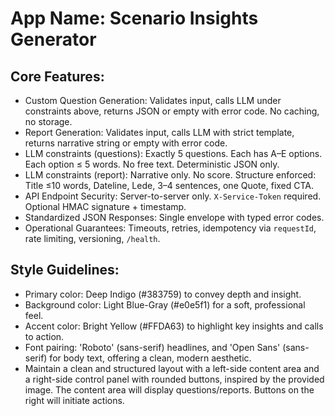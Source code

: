 # **App Name**: Scenario Insights Generator

## Core Features:

- Custom Question Generation: Validates input, calls LLM under constraints above, returns JSON or empty with error code. No caching, no storage.
- Report Generation: Validates input, calls LLM with strict template, returns narrative string or empty with error code.
- LLM constraints (questions): Exactly 5 questions. Each has A–E options. Each option ≤ 5 words. No free text. Deterministic JSON only.
- LLM constraints (report): Narrative only. No score. Structure enforced: Title ≤10 words, Dateline, Lede, 3–4 sentences, one Quote, fixed CTA.
- API Endpoint Security: Server-to-server only. `X-Service-Token` required. Optional HMAC signature + timestamp.
- Standardized JSON Responses: Single envelope with typed error codes.
- Operational Guarantees: Timeouts, retries, idempotency via `requestId`, rate limiting, versioning, `/health`.

## Style Guidelines:

- Primary color: Deep Indigo (#383759) to convey depth and insight.
- Background color: Light Blue-Gray (#e0e5f1) for a soft, professional feel.
- Accent color: Bright Yellow (#FFDA63) to highlight key insights and calls to action.
- Font pairing: 'Roboto' (sans-serif) headlines, and 'Open Sans' (sans-serif) for body text, offering a clean, modern aesthetic.
- Maintain a clean and structured layout with a left-side content area and a right-side control panel with rounded buttons, inspired by the provided image. The content area will display questions/reports. Buttons on the right will initiate actions.
